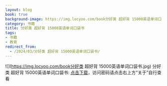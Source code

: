 ```yaml
---
layout: blog
book: true
background-image: https://img.locyoo.com/book分好类 超好背 15000英语单词口袋书.jpg
category: 书籍
title: 分好类 超好背 15000英语单词口袋书
tags:
- 书籍
- 教育
redirect_from:
  - /2024/03/分好类 超好背 15000英语单词口袋书/
---
```

![](https://img.locyoo.com/book分好类 超好背 15000英语单词口袋书.jpg)
分好类 超好背 15000英语单词口袋书: <a name = "ref1" href="https://url18.ctfile.com/f/50983618-1050121807-d0baf2?p=3619">点击下载</a>，访问密码请点击右上方“关于”自行查看